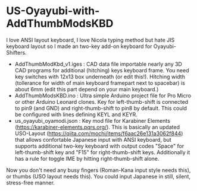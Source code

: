 # US-Oyayubi-with-AddThumbModsKBD
I love ANSI layout keyboard, I love Nicola typing method but hate JIS keyboard layout so I made an two-key add-on keyboard for Oyayubi-Shifters.

* AddThumbModKbd_v1.iges : CAD data file importable nearly any 3D CAD programs for additional (hitching) keys keyboard frame. You need key switches with 12x13 box underneath (or edit this!). Hitching width (tollerance for width of main keyboard framepart next to spacebar) is about 6mm (edit this part depend on your main keyboard.)
* AddThumbModsKBD.ino : Ultra simple Arduino project file for Pro Micro or other Arduino Leonard clones. Key for left-thumb-shift is connected to pin9 (and GND) and right-thumb-shift to pin8 by default. This could be configured with lines defining KEYL and KEYR.
* us_oyayubi_oyamodi.json : Key mod file for Karabiner Elements (https://karabiner-elements.pqrs.org/). This is basically an updated USO-Layout (https://qiita.com/mochi/items/f6aac26e131a3062f844) that allows confortable Japanese input with ANSI keyboard, but supports additional two-key keyboard with output codes "Space" for left-thumb-shift key and "F15" for right-thumb-shift keys. Additionally it has a rule for toggle IME by hitting right-thumb-shift alone.

Now you don't need any busy fingers (Roman-Kana input style needs this), or thumbs (USO layout needs this). You could input Japanese in still, silent, stress-free manner.
